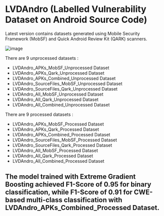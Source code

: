 # LVDAndro (Labelled Vulnerability Dataset on Android Source Code)

Latest version contains datasets generated using Mobile Security Framework (MobSF) and Quick Android Review Kit (QARK) scanners.

![image](https://user-images.githubusercontent.com/102326773/181258644-325ac78a-ab6f-4f98-8c63-22476cc3996e.png)


There are 9 unprocessed datasets : 
* LVDAndro_APKs_MobSF_Unprocessed Dataset
* LVDAndro_APKs_Qark_Unprocessed Dataset
* LVDAndro_APKs_Combined_Unprocessed Dataset
* LVDAndro_SourceFiles_MobSF_Unprocessed Dataset
* LVDAndro_SourceFiles_Qark_Unprocessed Dataset
* LVDAndro_All_MobSF_Unprocessed Dataset
* LVDAndro_All_Qark_Unprocessed Dataset
* LVDAndro_All_Combined_Unprocessed Dataset

There are 9 processed datasets : 
* LVDAndro_APKs_MobSF_Processed Dataset
* LVDAndro_APKs_Qark_Processed Dataset
* LVDAndro_APKs_Combined_Processed Dataset
* LVDAndro_SourceFiles_MobSF_Processed Dataset
* LVDAndro_SourceFiles_Qark_Processed Dataset
* LVDAndro_All_MobSF_Processed Dataset
* LVDAndro_All_Qark_Processed Dataset
* LVDAndro_All_Combined_Processed Dataset

## The model trained with Extreme Gradient Boosting achieved F1-Score of 0.95 for binary classification, while F1-Score of 0.91 for CWE-based multi-class classification with LVDAndro_APKs_Combined_Processed Dataset.

